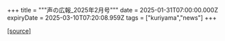 +++
title = """声の広報_2025年2月号"""
date = 2025-01-31T07:00:00.000Z
expiryDate = 2025-03-10T07:20:08.959Z
tags = ["kuriyama","news"]
+++


[[source]](https://www.town.kuriyama.hokkaido.jp/site/koho/30282.html)
